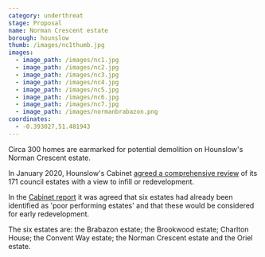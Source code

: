 ```yaml
---
category: underthreat
stage: Proposal
name: Norman Crescent estate 
borough: hounslow
thumb: /images/nc1thumb.jpg
images:
  - image_path: /images/nc1.jpg
  - image_path: /images/nc2.jpg
  - image_path: /images/nc3.jpg
  - image_path: /images/nc4.jpg
  - image_path: /images/nc5.jpg
  - image_path: /images/nc6.jpg
  - image_path: /images/nc7.jpg
  - image_path: /images/normanbrabazon.png
coordinates:
  - -0.393027,51.481943
---
```

Circa 300 homes are earmarked for potential demolition on Hounslow's Norman Crescent estate.

In January 2020, Hounslow's Cabinet [agreed a comprehensive review](https://democraticservices.hounslow.gov.uk/documents/s157644/CEX432%20Housing%20Estate%20Regeneration%20Programme.pdf) of its 171 council estates with a view to infill or redevelopment.

In the [Cabinet report](https://democraticservices.hounslow.gov.uk/documents/s157644/CEX432%20Housing%20Estate%20Regeneration%20Programme.pdf) it was agreed that six estates had already been identified as 'poor performing estates' and that these would be considered for early redevelopment.

The six estates are: the Brabazon estate; the Brookwood estate; Charlton House; the Convent Way estate; the Norman Crescent estate and the Oriel estate.

